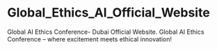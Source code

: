 # Global_Ethics_AI_Official_Website
Global AI Ethics Conference- Dubai Official Website. Global AI Ethics Conference – where excitement meets ethical innovation!
